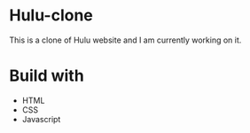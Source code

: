 # Hulu-clone
This is a clone of Hulu website and I am currently working on it.

# Build with
- HTML
- CSS
- Javascript
